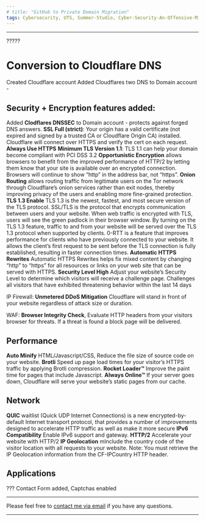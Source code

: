 ```yaml
---
# title: "GitHub to Private Domain Migration"
tags: Cybersecurity, UTS, Summer-Studio, Cyber-Security-An-Offensive-Mindset, Domain-Migration
---
```

___
?????














# Conversion to Cloudflare DNS
Created Cloudflare account
Added Cloudflares two DNS to Domain account - 

## Security + Encryption features added:
Added **Clodflares DNSSEC** to Domain account - protects against forged DNS answers.
**SSL Full (strict)**: Your origin has a valid certificate (not expired and signed by a trusted CA or Cloudflare Origin CA) installed. Cloudflare will connect over HTTPS and verify the cert on each request.
**Always Use HTTPS** 
**Minimum TLS Version 1.1**: TLS 1.1 can help your domain become compliant with PCI DSS 3.2
**Opportunistic Encryption** allows browsers to benefit from the improved performance of HTTP/2 by letting them know that your site is available over an encrypted connection. Browsers will continue to show “http” in the address bar, not “https”.
**Onion Routing** allows routing traffic from legitimate users on the Tor network through Cloudflare’s onion services rather than exit nodes, thereby improving privacy of the users and enabling more fine-grained protection.
**TLS 1.3 Enable** TLS 1.3 is the newest, fastest, and most secure version of the TLS protocol. SSL/TLS is the protocol that encrypts communication between users and your website. When web traffic is encrypted with TLS, users will see the green padlock in their browser window. By turning on the TLS 1.3 feature, traffic to and from your website will be served over the TLS 1.3 protocol when supported by clients. 0-RTT is a feature that improves performance for clients who have previously connected to your website. It allows the client’s first request to be sent before the TLS connection is fully established, resulting in faster connection times.
**Automatic HTTPS Rewrites** Automatic HTTPS Rewrites helps fix mixed content by changing “http” to “https” for all resources or links on your web site that can be served with HTTPS.
**Security Level High**
Adjust your website’s Security Level to determine which visitors will receive a challenge page. Challenges all visitors that have exhibited threatening behavior within the last 14 days

IP Firewall:
**Unmetered DDoS Mitigation** Cloudflare will stand in front of your website regardless of attack size or duration.

WAF:
**Browser Integrity Check**, Evaluate HTTP headers from your visitors browser for threats. If a threat is found a block page will be delivered.


## Performance
**Auto Minify** HTML/Javascript/CSS, Reduce the file size of source code on your website.
**Brotli** Speed up page load times for your visitor’s HTTPS traffic by applying Brotli compression.
**Rocket Loader™** Improve the paint time for pages that include Javascript.
**Always Online™** If your server goes down, Cloudflare will serve your website’s static pages from our cache.

## Network
**QUIC** waitlist (Quick UDP Internet Connections) is a new encrypted-by-default Internet transport protocol, that provides a number of improvements designed to accelerate HTTP traffic as well as make it more secure
**IPv6 Compatibility** Enable IPv6 support and gateway.
**HTTP/2** Accelerate your website with HTTP/2
**IP Geolocation** mInclude the country code of the visitor location with all requests to your website. Note: You must retrieve the IP Geolocation information from the CF-IPCountry HTTP header.

## Applications
???
Contact Form added, Captchas enabled

---
Please feel free to [contact me via email](mailto:mitchell.l.tuck@student.uts.edu.au) if you have any questions.

<!--more-->

---
